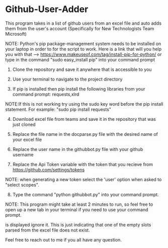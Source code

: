 # Github-User-Adder
This program takes in a list of github users from an excel file and auto adds them from the user's account (Specifically for
New Technologists Team Microsoft)

NOTE: Python's pip package-management system needs to be installed on your laptop in order to for the script to work.
Here is a link that will you help you with that --> https://www.makeuseof.com/tag/install-pip-for-python/
or type in the command "sudo easy_install pip" into your command prompt

1. Clone the repository and save it anywhere that is accessible to you

2. Use your terminal to navigate to the project directory

3. If pip is installed then pip install the following libraries from your command prompt: requests,xlrd

NOTE:If this is not working try using the sudo key word before the pip install statement. For example: "sudo pip install requests"

4. Download excel file from teams and save it in the repository that was just cloned

5. Replace the file name in the docparse.py file with the desired name of your excel file

6. Replace the user name in the githubbot.py file with your github username

7. Replace the Api Token variable with the token that you recieve from https://github.com/settings/tokens 

NOTE: when generating a new token select the 'user' option when asked to "select scopes".

8. Type the command "python githubbot.py" into your command prompt.

NOTE: This program might take at least 2 minutes to run, so feel free to open up a new tab in your terminal if you need to 
use your command prompt.

is displayed ignore it. This is just indicating that one of the empty slots parsed from the excel file does not exist.

Feel free to reach out to me if you all have any question.

